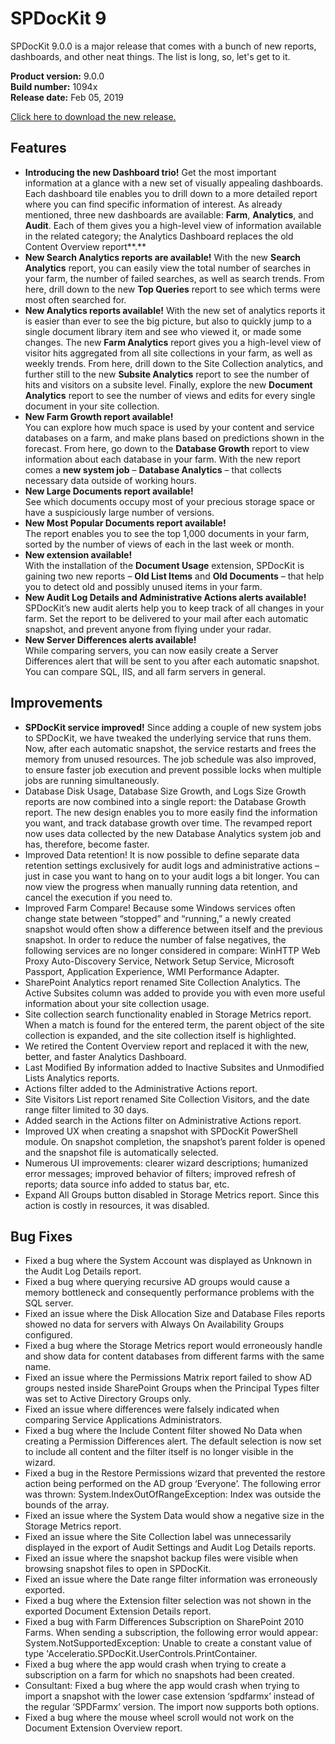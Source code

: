 # SPDocKit 9

SPDocKit 9.0.0 is a major release that comes with a bunch of new reports, dashboards, and other neat things. The list is long, so, let's get to it.

**Product version:** 9.0.0  
**Build number:** 1094x  
**Release date:** Feb 05, 2019

[Click here to download the new release.](https://www.syskit.com/products/spdockit/download/)

## Features

* **Introducing the new Dashboard trio!** 
  Get the most important information at a glance with a new set of visually appealing dashboards. Each dashboard tile enables you to drill down to a more detailed report where you can find specific information of interest. As already mentioned, three new dashboards are available: **Farm**, **Analytics**, and **Audit**. Each of them gives you a high-level view of information available in the related category; the Analytics Dashboard replaces the old Content Overview report**.**
* **New Search Analytics reports are available!**  With the new **Search Analytics** report, you can easily view the total number of searches in your farm, the number of failed searches, as well as search trends. From here, drill down to the new **Top Queries** report to see which terms were most often searched for.
* **New Analytics reports available!** With the new set of analytics reports it is easier than ever to see the big picture, but also to quickly jump to a single document library item and see who viewed it, or made some changes. 
  The new **Farm Analytics** report gives you a high-level view of visitor hits aggregated from all site collections in your farm, as well as weekly trends. From here, drill down to the Site Collection analytics, and further still to the new **Subsite Analytics** report to see the number of hits and visitors on a subsite level. Finally, explore the new **Document Analytics** report to see the number of views and edits for every single document in your site collection.
* **New Farm Growth report available!**  
  You can explore how much space is used by your content and service databases on a farm, and make plans based on predictions shown in the forecast. From here, go down to the **Database Growth** report to view information about each database in your farm. With the new report comes a **new system job** – **Database Analytics** – that collects necessary data outside of working hours.
* **New Large Documents report available!**  
  See which documents occupy most of your precious storage space or have a suspiciously large number of versions.
* **New Most Popular Documents report available!**  
  The report enables you to see the top 1,000 documents in your farm, sorted by the number of views of each in the last week or month.
* **New extension available!**  
  With the installation of the **Document Usage** extension, SPDocKit is gaining two new reports – **Old List Items** and **Old Documents** – that help you to detect old and possibly unused items in your farm.
* **New Audit Log Details and Administrative Actions alerts available!**  
  SPDocKit’s new audit alerts help you to keep track of all changes in your farm. Set the report to be delivered to your mail after each automatic snapshot, and prevent anyone from flying under your radar.
*  **New Server Differences alerts available!**  
  While comparing servers, you can now easily create a Server Differences alert that will be sent to you after each automatic snapshot. You can compare SQL, IIS, and all farm servers in general.

## Improvements

* **SPDocKit service improved!** Since adding a couple of new system jobs to SPDocKit, we have tweaked the underlying service that runs them. Now, after each automatic snapshot, the service restarts and frees the memory from unused resources. The job schedule was also improved, to ensure faster job execution and prevent possible locks when multiple jobs are running simultaneously.
* Database Disk Usage, Database Size Growth, and Logs Size Growth reports are now combined into a single report: the Database Growth report. The new design enables you to more easily find the information you want, and track database growth over time. The revamped report now uses data collected by the new Database Analytics system job and has, therefore, become faster.
* Improved Data retention! It is now possible to define separate data retention settings exclusively for audit logs and administrative actions – just in case you want to hang on to your audit logs a bit longer. You can now view the progress when manually running data retention, and cancel the execution if you need to.
* Improved Farm Compare! Because some Windows services often change state between “stopped” and “running,” a newly created snapshot would often show a difference between itself and the previous snapshot. In order to reduce the number of false negatives, the following services are no longer considered in compare: WinHTTP Web Proxy Auto-Discovery Service, Network Setup Service, Microsoft Passport, Application Experience, WMI Performance Adapter.
* SharePoint Analytics report renamed Site Collection Analytics. The Active Subsites column was added to provide you with even more useful information about your site collection usage.
* Site collection search functionality enabled in Storage Metrics report. When a match is found for the entered term, the parent object of the site collection is expanded, and the site collection itself is highlighted.
* We retired the Content Overview report and replaced it with the new, better, and faster Analytics Dashboard.
* Last Modified By information added to Inactive Subsites and Unmodified Lists Analytics reports.
* Actions filter added to the Administrative Actions report.
* Site Visitors List report renamed Site Collection Visitors, and the date range filter limited to 30 days.
* Added search in the Actions filter on Administrative Actions report.
* Improved UX when creating a snapshot with SPDocKit PowerShell module. On snapshot completion, the snapshot’s parent folder is opened and the snapshot file is automatically selected.
* Numerous UI improvements: clearer wizard descriptions; humanized error messages; improved behavior of filters; improved refresh of reports; data source info added to status bar, etc.
* Expand All Groups button disabled in Storage Metrics report. Since this action is costly in resources, it was disabled.


## Bug Fixes

* Fixed a bug where the System Account was displayed as Unknown in the Audit Log Details report.
* Fixed a bug where querying recursive AD groups would cause a memory bottleneck and consequently performance problems with the SQL server.
* Fixed an issue where the Disk Allocation Size and Database Files reports showed no data for servers with Always On Availability Groups configured.
* Fixed a bug where the Storage Metrics report would erroneously handle and show data for content databases from different farms with the same name.
* Fixed an issue where the Permissions Matrix report failed to show AD groups nested inside SharePoint Groups when the Principal Types filter was set to Active Directory Groups only.
* Fixed an issue where differences were falsely indicated when comparing Service Applications Administrators.
* Fixed a bug where the Include Content filter showed No Data when creating a Permission Differences alert. The default selection is now set to include all content and the filter itself is no longer visible in the wizard.
* Fixed a bug in the Restore Permissions wizard that prevented the restore action being performed on the AD group ‘Everyone’. The following error was thrown: System.IndexOutOfRangeException: Index was outside the bounds of the array.
* Fixed an issue where the System Data would show a negative size in the Storage Metrics report.
* Fixed an issue where the Site Collection label was unnecessarily displayed in the export of Audit Settings and Audit Log Details reports.
* Fixed an issue where the snapshot backup files were visible when browsing snapshot files to open in SPDocKit.
* Fixed an issue where the Date range filter information was erroneously exported.
* Fixed a bug where the Extension filter selection was not shown in the exported Document Extension Details report.
* Fixed a bug with Farm Differences Subscription on SharePoint 2010 Farms. When sending a subscription, the following error would appear: System.NotSupportedException: Unable to create a constant value of type 'Acceleratio.SPDocKit.UserControls.PrintContainer.
* Fixed a bug where the app would crash when trying to create a subscription on a farm for which no snapshots had been created.
* Consultant: Fixed a bug where the app would crash when trying to import a snapshot with the lower case extension ‘spdfarmx’ instead of the regular ‘SPDFarmx’ version. The import now supports both options.
* Fixed a bug where the mouse wheel scroll would not work on the Document Extension Overview report.


